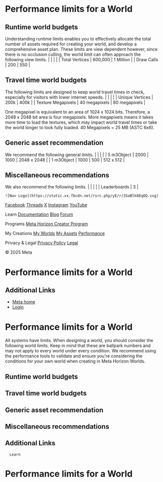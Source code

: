 # Performance limits for a World

## Runtime world budgets

 Understanding runtime limits enables you to effectively allocate the total
number of assets required for creating your world, and develop a comprehensive asset
plan. These limits are view dependent however, since there is no occlusion
culling, the world limit can often approach the following view limits.
|  |
|  |
| Total Vertices | 600,000 | 1 Million |
| Draw Calls | 200 | 550 |

  

## Travel time world budgets

 The following limits are designed to keep world travel times in check,
especially for visitors with lower internet speeds.
|  |
|  |
| Unique Vertices | 200k | 400k |
| Texture Megapixels | 40 megapixels | 80 megapixels |

 One megapixel is equivalent to an area of 1024 x 1024 bits. Therefore, a 2048 x
2048 bit area is four megapixels. More megapixels means it takes more time to
load the textures, which may impact world travel times or take the world longer to
look fully loaded. 40 Megapixels = 25 MB (ASTC 6x6).  

## Generic asset recommendation

 We recommend the following general limits.
|  |
|  |
| 5 m3Object | 2000 | 1000 | 2048 x 2048 |
| 1 m3Object | 1000 | 500 | 512 x 512 |

  

## Miscellaneous recommendations

 We also recommend the following limits.
|  |
|  |
| Leaderboards | 3 |

    ![Nav Logo](https://static.xx.fbcdn.net/rsrc.php/yE/r/3SoBlk8EqOQ.svg)


[Facebook](https://www.facebook.com/MetaHorizon/)
[Threads](https://www.threads.com/@metahorizon)
[X](https://x.com/MetaHorizon/)
[Instagram](https://www.instagram.com/metahorizon/)
[YouTube](https://www.youtube.com/@MetaQuestVR)

 Learn
[Documentation](https://developers.meta.com/horizon-worlds/learn/documentation/)
[Blog](https://developers.meta.com/horizon/blog/)
[Forum](https://communityforums.atmeta.com/t5/Creator-Forum/ct-p/Meta_Horizon_Creator_Forums)

 Programs
[Meta Horizon Creator Program](https://developers.meta.com/horizon-worlds/programs/)

 My Creations
[My Worlds](https://horizon.meta.com/creator/worlds_all/?utm_source=horizon_worlds_creator)
[My Assets](https://horizon.meta.com/creator/assets/?utm_source=horizon_worlds_creator)
[Performance](https://horizon.meta.com/creator/performance/traces/?utm_source=horizon_worlds_creator)

 Privacy & Legal
[Privacy Policy](https://www.meta.com/legal/privacy-policy/)
[Legal](https://www.meta.com/legal/supplemental-terms-of-service/)

 © 2025 Meta

# Performance limits for a World

## Additional Links
- [Meta home](https://developers.meta.com/horizon-worlds/)
- [Login](https://developers.meta.com/login/?redirect_uri=https%3A%2F%2Fdevelopers.meta.com%2Fhorizon-worlds%2Flearn%2Fdocumentation%2Fperformance-best-practices-and-tooling%2Fperformance-limits-for-a-world%2F)

# Performance limits for a World

 All systems have limits. When designing a world, you should consider the
following world limits. Keep in mind that these are ballpark numbers and may not apply
to every world under every condition. We recommend using the performance tools
to validate and ensure you're considering the conditions for your own world when
creating in Meta Horizon Worlds.  
## Runtime world budgets

## Travel time world budgets

## Generic asset recommendation

## Miscellaneous recommendations

## Additional Links

      Learn
# Performance limits for a World
